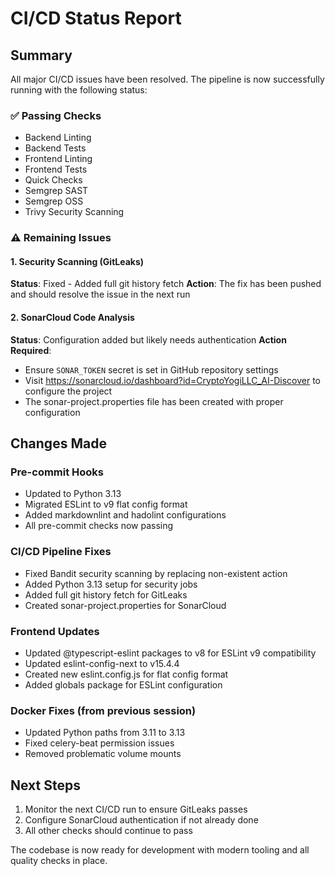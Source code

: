 # CI/CD Status Report

## Summary

All major CI/CD issues have been resolved. The pipeline is now successfully running with the following status:

### ✅ Passing Checks

- Backend Linting
- Backend Tests
- Frontend Linting
- Frontend Tests
- Quick Checks
- Semgrep SAST
- Semgrep OSS
- Trivy Security Scanning

### ⚠️ Remaining Issues

#### 1. Security Scanning (GitLeaks)

**Status**: Fixed - Added full git history fetch
**Action**: The fix has been pushed and should resolve the issue in the next run

#### 2. SonarCloud Code Analysis

**Status**: Configuration added but likely needs authentication
**Action Required**:

- Ensure `SONAR_TOKEN` secret is set in GitHub repository settings
- Visit <https://sonarcloud.io/dashboard?id=CryptoYogiLLC_AI-Discover> to configure the project
- The sonar-project.properties file has been created with proper configuration

## Changes Made

### Pre-commit Hooks

- Updated to Python 3.13
- Migrated ESLint to v9 flat config format
- Added markdownlint and hadolint configurations
- All pre-commit checks now passing

### CI/CD Pipeline Fixes

- Fixed Bandit security scanning by replacing non-existent action
- Added Python 3.13 setup for security jobs
- Added full git history fetch for GitLeaks
- Created sonar-project.properties for SonarCloud

### Frontend Updates

- Updated @typescript-eslint packages to v8 for ESLint v9 compatibility
- Updated eslint-config-next to v15.4.4
- Created new eslint.config.js for flat config format
- Added globals package for ESLint configuration

### Docker Fixes (from previous session)

- Updated Python paths from 3.11 to 3.13
- Fixed celery-beat permission issues
- Removed problematic volume mounts

## Next Steps

1. Monitor the next CI/CD run to ensure GitLeaks passes
2. Configure SonarCloud authentication if not already done
3. All other checks should continue to pass

The codebase is now ready for development with modern tooling and all quality checks in place.
